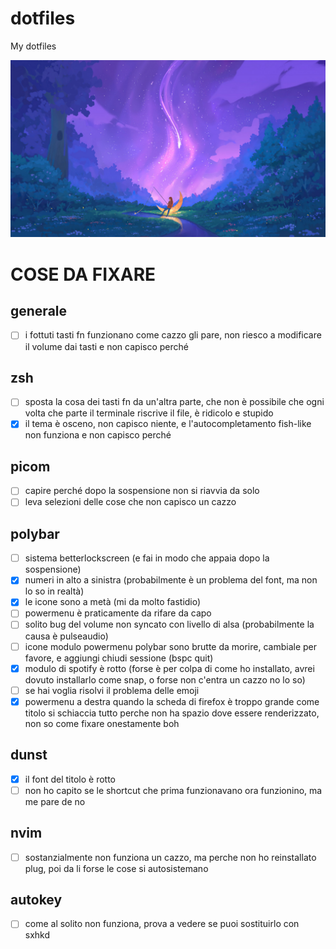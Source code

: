 # dotfiles
My dotfiles

![test](./purpwallpaper.jpg)

# COSE DA FIXARE

## generale

- [ ] i fottuti tasti fn funzionano come cazzo gli pare, non riesco a modificare il volume dai tasti e non capisco perché

## zsh

- [ ] sposta la cosa dei tasti fn da un'altra parte, che non è possibile che ogni volta che parte il terminale riscrive il file, è ridicolo e stupido
- [x] il tema è osceno, non capisco niente, e l'autocompletamento fish-like non funziona e non capisco perché

## picom

- [ ] capire perché dopo la sospensione non si riavvia da solo
- [ ] leva selezioni delle cose che non capisco un cazzo

## polybar

- [ ] sistema betterlockscreen (e fai in modo che appaia dopo la sospensione)
- [x] numeri in alto a sinistra (probabilmente è un problema del font, ma non lo so in realtà)
- [x] le icone sono a metà (mi da molto fastidio)
- [ ] powermenu è praticamente da rifare da capo
- [ ] solito bug del volume non syncato con livello di alsa (probabilmente la causa è pulseaudio)
- [ ] icone modulo powermenu polybar sono brutte da morire, cambiale per favore, e aggiungi chiudi sessione (bspc quit)
- [x] modulo di spotify è rotto (forse è per colpa di come ho installato, avrei dovuto installarlo come snap, o forse non c'entra un cazzo no lo so)
- [ ] se hai voglia risolvi il problema delle emoji
- [x] powermenu a destra quando la scheda di firefox è troppo grande come titolo si schiaccia tutto perche non ha spazio dove essere renderizzato, non so come fixare onestamente boh

## dunst

- [x] il font del titolo è rotto
- [ ] non ho capito se le shortcut che prima funzionavano ora funzionino, ma me pare de no

## nvim

- [ ] sostanzialmente non funziona un cazzo, ma perche non ho reinstallato plug, poi da li forse le cose si autosistemano

## autokey

- [ ] come al solito non funziona, prova a vedere se puoi sostituirlo con sxhkd
